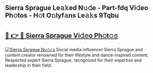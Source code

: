 ## Sierra Sprague Le𝚊𝚔ed N𝚞𝚍e - Part-fdq Vi𝚍eo Ph𝚘tos - H𝚘t O𝚗lyf𝚊ns Le𝚊𝚔s 9Tqbu

# <h2><a href="http://hfcypai.feru.top/?c=Sierra+Sprague">🔗 👉 🔴 Sierra Sprague Vi𝚍𝚎o Ph𝚘t𝚘𝚜</a></h2>

[![Sierra Sprague Nu𝚍𝚎s](https://i.imgur.com/0TWrTi3.gif)](http://hfcypai.feru.top/?c=Sierra+Sprague)
Social media influencer Sierra Sprague and content creator renowned for their lifestyle and dance-inspired content. Respected expert Sierra Sprague, recognized for their expertise and leadership in their field. 
